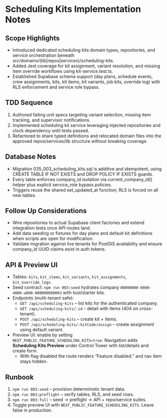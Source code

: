 # Scheduling Kits Implementation Notes

## Scope Highlights
- Introduced dedicated scheduling kits domain types, repositories, and service orchestration beneath src/domains/(lib|repos|services)/scheduling-kits.
- Added Jest coverage for kit assignment, variant resolution, and missing item override workflows using kit-service.test.ts.
- Established Supabase schema support (day plans, schedule events, crew assignments, kits, kit items, kit variants, job kits, override log) with RLS enforcement and service role bypass.

## TDD Sequence
1. Authored failing unit specs targeting variant selection, missing item tracking, and supervisor notifications.
2. Implemented scheduling kit service leveraging injected repositories and clock dependency until tests passed.
3. Refactored to share typed definitions and relocated domain files into the approved repos/services/lib structure without breaking coverage.

## Database Notes
- Migration 035_003_scheduling_kits.sql is additive and idempotent, using CREATE TABLE IF NOT EXISTS and DROP POLICY IF EXISTS guards.
- Every table enforces company_id isolation via current_company_id() helper plus explicit service_role bypass policies.
- Triggers reuse the shared set_updated_at function; RLS is forced on all new tables.

## Follow Up Considerations
- Wire repositories to actual Supabase client factories and extend integration tests once API routes land.
- Add data seeding or fixtures for day plans and default kit definitions when scripts are open for modification.
- Validate migration against live tenants for PostGIS availability and ensure company_id UUID claims exist in auth tokens.

## API & Preview UI
- Tables: `kits`, `kit_items`, `kit_variants`, `kit_assignments`, `kit_override_logs`.
- Seed contract: `npm run 003:seed` hydrates company `00000000-0000-4000-a000-000000000003` with tool/starter kits.
- Endpoints (multi-tenant safe):
  - `GET /api/scheduling-kits` – list kits for the authenticated company.
  - `GET /api/scheduling-kits/:id` – detail with items (404 on cross-tenant).
  - `POST /api/scheduling-kits` – create kit + items.
  - `POST /api/scheduling-kits/:kitCode/assign` – create assignment using default variant.
- Preview UI: enable by setting `NEXT_PUBLIC_FEATURE_SCHEDULING_KITS=true`. Navigation adds **Scheduling Kits Preview** under Control Tower with list/details and create form.
  - With flag disabled the route renders “Feature disabled.” and nav item stays hidden.

## Runbook
1. `npm run 003:seed` – provision deterministic tenant data.
2. `npm run 003:preflight` – verify tables, RLS, and seed rows.
3. `npm run 003:full` – seed → preflight → API + repo/service suites.
4. Toggle preview UI with `NEXT_PUBLIC_FEATURE_SCHEDULING_KITS`. Leave false in production.

